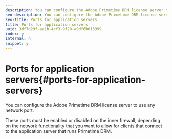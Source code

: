 ```yaml
---
description: You can configure the Adobe Primetime DRM license server to use any network port.
seo-description: You can configure the Adobe Primetime DRM license server to use any network port.
seo-title: Ports for application servers
title: Ports for application servers
uuid: 3df7d29f-aa1b-4cf3-9f28-a9df6b013999
index: y
internal: n
snippet: y
---
```


# Ports for application servers{#ports-for-application-servers}

You can configure the Adobe Primetime DRM license server to use any network port.

These ports must be enabled or disabled on the inner firewall, depending on the network functionality that you want to allow for clients that connect to the application server that runs Primetime DRM. 
